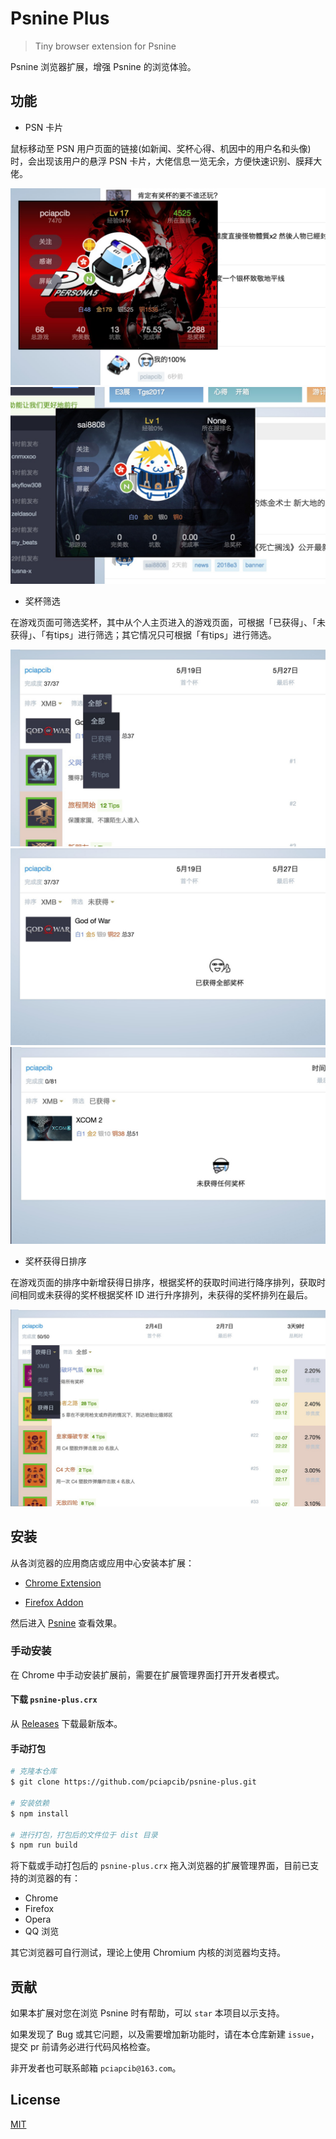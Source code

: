 # Psnine Plus

> Tiny browser extension for Psnine

Psnine 浏览器扩展，增强 Psnine 的浏览体验。

## 功能

- PSN 卡片

鼠标移动至 PSN 用户页面的链接(如新闻、奖杯心得、机因中的用户名和头像)时，会出现该用户的悬浮 PSN 卡片，大佬信息一览无余，方便快速识别、膜拜大佬。

![头像悬浮预览](screenshots/1.jpeg) 
![用户名悬浮预览](screenshots/2.jpeg)

- 奖杯筛选

在游戏页面可筛选奖杯，其中从个人主页进入的游戏页面，可根据「已获得」、「未获得」、「有tips」进行筛选；其它情况只可根据「有tips」进行筛选。

![筛选奖杯](screenshots/3.jpeg) 
![已获得全部奖杯](screenshots/4.jpeg)
![未获得全部奖杯](screenshots/5.jpeg)

- 奖杯获得日排序

在游戏页面的排序中新增获得日排序，根据奖杯的获取时间进行降序排列，获取时间相同或未获得的奖杯根据奖杯 ID 进行升序排列，未获得的奖杯排列在最后。

![奖杯获得日排序](screenshots/6.jpeg)

## 安装

从各浏览器的应用商店或应用中心安装本扩展：

- [Chrome Extension](https://chrome.google.com/webstore/detail/psnine-plus/lpalganafhechhdedehdbaenciakmgka)

- [Firefox Addon](https://addons.mozilla.org/zh-CN/firefox/addon/psnine-plus)

然后进入 [Psnine](https://psnine.com) 查看效果。

### 手动安装

在 Chrome 中手动安装扩展前，需要在扩展管理界面打开开发者模式。

#### 下载 `psnine-plus.crx`

从 [Releases](https://github.com/pciapcib/psnine-plus/releases) 下载最新版本。

#### 手动打包

``` bash
# 克隆本仓库
$ git clone https://github.com/pciapcib/psnine-plus.git

# 安装依赖
$ npm install

# 进行打包，打包后的文件位于 dist 目录
$ npm run build
```

将下载或手动打包后的 `psnine-plus.crx` 拖入浏览器的扩展管理界面，目前已支持的浏览器的有：

- Chrome 
- Firefox
- Opera
- QQ 浏览

其它浏览器可自行测试，理论上使用 Chromium 内核的浏览器均支持。

## 贡献

如果本扩展对您在浏览 Psnine 时有帮助，可以 `star` 本项目以示支持。

如果发现了 Bug 或其它问题，以及需要增加新功能时，请在本仓库新建 `issue`，提交 pr 前请务必进行代码风格检查。

非开发者也可联系邮箱 `pciapcib@163.com`。

## License

[MIT](https://opensource.org/licenses/MIT)
